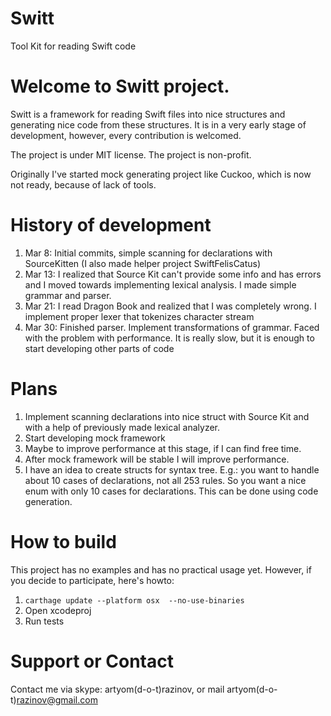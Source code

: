 # Switt

Tool Kit for reading Swift code

# Welcome to Switt project.

Switt is a framework for reading Swift files into nice structures and generating nice code from these structures. It is in a very early stage of development, however, every contribution is welcomed.

The project is under MIT license. The project is non-profit.

Originally I've started mock generating project like Cuckoo, which is now not ready, because of lack of tools.

# History of development

1. Mar 8: Initial commits, simple scanning for declarations with SourceKitten (I also made helper project SwiftFelisCatus)
1. Mar 13: I realized that Source Kit can't provide some info and has errors and I moved towards implementing lexical analysis. I made simple grammar and parser.
1. Mar 21: I read Dragon Book and realized that I was completely wrong. I implement proper lexer that tokenizes character stream
1. Mar 30: Finished parser. Implement transformations of grammar. Faced with the problem with performance. It is really slow, but it is enough to start developing other parts of code

# Plans

1. Implement scanning declarations into nice struct with Source Kit and with a help of previously made lexical analyzer.
1. Start developing mock framework
1. Maybe to improve performance at this stage, if I can find free time.
1. After mock framework will be stable I will improve performance.
1. I have an idea to create structs for syntax tree. E.g.: you want to handle about 10 cases of declarations, not all 253 rules. So you want a nice enum with only 10 cases for declarations. This can be done using code generation. 

# How to build

This project has no examples and has no practical usage yet. However, if you decide to participate, here's howto:

1. ```carthage update --platform osx  --no-use-binaries```
1. Open xcodeproj
1. Run tests


# Support or Contact

Contact me via skype: artyom(d-o-t)razinov, or mail artyom(d-o-t)razinov@gmail.com
